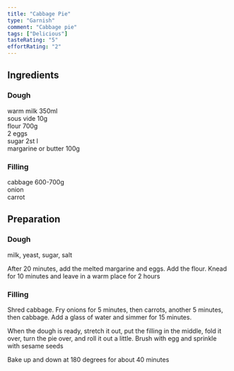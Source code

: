 ```yaml
---
title: "Cabbage Pie"
type: "Garnish"
comment: "Cabbage pie"
tags: ["Delicious"]
tasteRating: "5"
effortRating: "2"
---
```


## Ingredients

### Dough

warm milk 350ml  
sous vide 10g  
flour 700g  
2 eggs  
sugar 2st l  
margarine or butter 100g

### Filling

cabbage 600-700g  
onion  
carrot

## Preparation

### Dough

milk, yeast, sugar, salt

After 20 minutes, add the melted margarine and eggs. Add the flour. Knead for 10 minutes and leave in a warm place for 2 hours

### Filling

Shred cabbage. Fry onions for 5 minutes, then carrots, another 5 minutes, then cabbage. Add a glass of water and simmer for 15 minutes.

When the dough is ready, stretch it out, put the filling in the middle, fold it over, turn the pie over, and roll it out a little.
Brush with egg and sprinkle with sesame seeds

Bake up and down at 180 degrees for about 40 minutes
